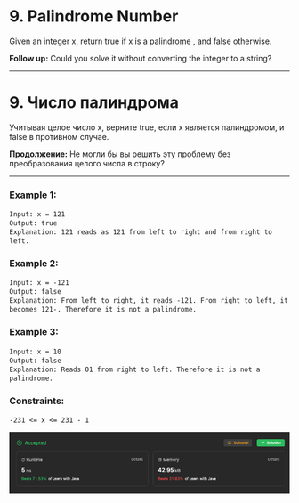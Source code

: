 # 9. Palindrome Number

Given an integer x, return true if x is a
palindrome , and false otherwise.

**Follow up:** Could you solve it without converting the integer to a string?

---

# 9. Число палиндрома

Учитывая целое число x, верните true, если x является
палиндромом, и false в противном случае.

**Продолжение:** Не могли бы вы решить эту проблему без преобразования целого числа в строку?

---

### Example 1:
    Input: x = 121
    Output: true
    Explanation: 121 reads as 121 from left to right and from right to left.

### Example 2:
    Input: x = -121
    Output: false
    Explanation: From left to right, it reads -121. From right to left, it becomes 121-. Therefore it is not a palindrome.

### Example 3:
    Input: x = 10
    Output: false
    Explanation: Reads 01 from right to left. Therefore it is not a palindrome.

### Constraints:
    -231 <= x <= 231 - 1

![Ressult](img/res_9.png)

